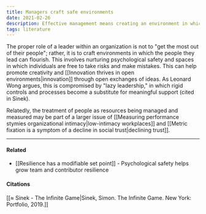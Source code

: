 ```yaml
---
title: Managers craft safe environments
date: 2021-02-26
description: Effective management means creating an environment in which members of the team are able to flourish. This requires psychological safety.
tags: literature
---
```


The proper role of a leader within an organization is not to "get the most out of their people"; rather, it is to craft environments in which the people they lead can flourish. This involves nurturing psychological safety and spaces in which individuals are free to take risks and make mistakes. This can help promote creativity and [[Innovation thrives in open environments|innovation]] through open exchanges of ideas. As Leonard Wong argues, this is compromised by "lazy leadership," in which rigid controls and processes become a substitute for meaningful support (cited in Sinek). 

Relatedly, the treatment of people as resources being managed and measured may be part of a larger issue of [[Measuring performance stymies organizational intimacy|low-intimacy workplaces]] and [[Metric fixation is a symptom of a decline in social trust|declining trust]]. 


---
#### Related
- [[Resilience has a modifiable set point]] - Psychological safety helps grow team and contributor resilience

#### Citations
[[≈ Sinek - The Infinite Game|Sinek, Simon. The Infinite Game. New York: Portfolio, 2019.]]
